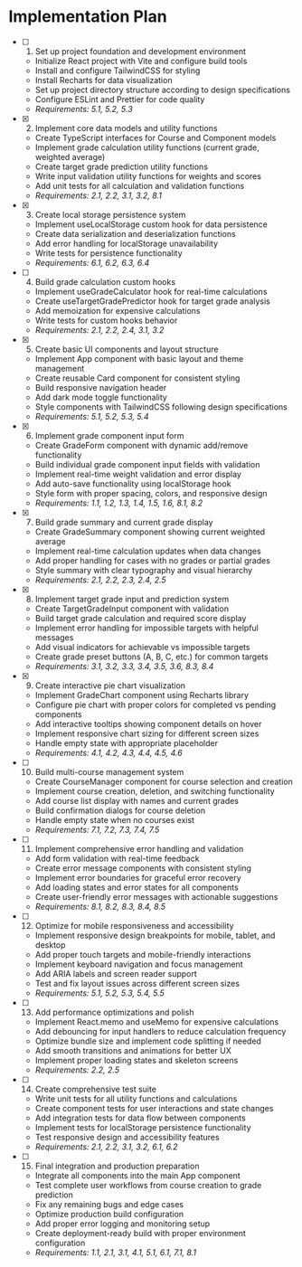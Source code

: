 # Implementation Plan

- [ ] 1. Set up project foundation and development environment
  - Initialize React project with Vite and configure build tools
  - Install and configure TailwindCSS for styling
  - Install Recharts for data visualization
  - Set up project directory structure according to design specifications
  - Configure ESLint and Prettier for code quality
  - _Requirements: 5.1, 5.2, 5.3_

- [x] 2. Implement core data models and utility functions
  - Create TypeScript interfaces for Course and Component models
  - Implement grade calculation utility functions (current grade, weighted average)
  - Create target grade prediction utility functions
  - Write input validation utility functions for weights and scores
  - Add unit tests for all calculation and validation functions
  - _Requirements: 2.1, 2.2, 3.1, 3.2, 8.1_

- [x] 3. Create local storage persistence system
  - Implement useLocalStorage custom hook for data persistence
  - Create data serialization and deserialization functions
  - Add error handling for localStorage unavailability
  - Write tests for persistence functionality
  - _Requirements: 6.1, 6.2, 6.3, 6.4_

- [ ] 4. Build grade calculation custom hooks
  - Implement useGradeCalculator hook for real-time calculations
  - Create useTargetGradePredictor hook for target grade analysis
  - Add memoization for expensive calculations
  - Write tests for custom hooks behavior
  - _Requirements: 2.1, 2.2, 2.4, 3.1, 3.2_

- [x] 5. Create basic UI components and layout structure
  - Implement App component with basic layout and theme management
  - Create reusable Card component for consistent styling
  - Build responsive navigation header
  - Add dark mode toggle functionality
  - Style components with TailwindCSS following design specifications
  - _Requirements: 5.1, 5.2, 5.3, 5.4_

- [x] 6. Implement grade component input form
  - Create GradeForm component with dynamic add/remove functionality
  - Build individual grade component input fields with validation
  - Implement real-time weight validation and error display
  - Add auto-save functionality using localStorage hook
  - Style form with proper spacing, colors, and responsive design
  - _Requirements: 1.1, 1.2, 1.3, 1.4, 1.5, 1.6, 8.1, 8.2_

- [x] 7. Build grade summary and current grade display
  - Create GradeSummary component showing current weighted average
  - Implement real-time calculation updates when data changes
  - Add proper handling for cases with no grades or partial grades
  - Style summary with clear typography and visual hierarchy
  - _Requirements: 2.1, 2.2, 2.3, 2.4, 2.5_

- [x] 8. Implement target grade input and prediction system
  - Create TargetGradeInput component with validation
  - Build target grade calculation and required score display
  - Implement error handling for impossible targets with helpful messages
  - Add visual indicators for achievable vs impossible targets
  - Create grade preset buttons (A, B, C, etc.) for common targets
  - _Requirements: 3.1, 3.2, 3.3, 3.4, 3.5, 3.6, 8.3, 8.4_

- [x] 9. Create interactive pie chart visualization
  - Implement GradeChart component using Recharts library
  - Configure pie chart with proper colors for completed vs pending components
  - Add interactive tooltips showing component details on hover
  - Implement responsive chart sizing for different screen sizes
  - Handle empty state with appropriate placeholder
  - _Requirements: 4.1, 4.2, 4.3, 4.4, 4.5, 4.6_

- [ ] 10. Build multi-course management system
  - Create CourseManager component for course selection and creation
  - Implement course creation, deletion, and switching functionality
  - Add course list display with names and current grades
  - Build confirmation dialogs for course deletion
  - Handle empty state when no courses exist
  - _Requirements: 7.1, 7.2, 7.3, 7.4, 7.5_

- [ ] 11. Implement comprehensive error handling and validation
  - Add form validation with real-time feedback
  - Create error message components with consistent styling
  - Implement error boundaries for graceful error recovery
  - Add loading states and error states for all components
  - Create user-friendly error messages with actionable suggestions
  - _Requirements: 8.1, 8.2, 8.3, 8.4, 8.5_

- [ ] 12. Optimize for mobile responsiveness and accessibility
  - Implement responsive design breakpoints for mobile, tablet, and desktop
  - Add proper touch targets and mobile-friendly interactions
  - Implement keyboard navigation and focus management
  - Add ARIA labels and screen reader support
  - Test and fix layout issues across different screen sizes
  - _Requirements: 5.1, 5.2, 5.3, 5.4, 5.5_

- [ ] 13. Add performance optimizations and polish
  - Implement React.memo and useMemo for expensive calculations
  - Add debouncing for input handlers to reduce calculation frequency
  - Optimize bundle size and implement code splitting if needed
  - Add smooth transitions and animations for better UX
  - Implement proper loading states and skeleton screens
  - _Requirements: 2.2, 2.5_

- [ ] 14. Create comprehensive test suite
  - Write unit tests for all utility functions and calculations
  - Create component tests for user interactions and state changes
  - Add integration tests for data flow between components
  - Implement tests for localStorage persistence functionality
  - Test responsive design and accessibility features
  - _Requirements: 2.1, 2.2, 3.1, 3.2, 6.1, 6.2_

- [ ] 15. Final integration and production preparation
  - Integrate all components into the main App component
  - Test complete user workflows from course creation to grade prediction
  - Fix any remaining bugs and edge cases
  - Optimize production build configuration
  - Add proper error logging and monitoring setup
  - Create deployment-ready build with proper environment configuration
  - _Requirements: 1.1, 2.1, 3.1, 4.1, 5.1, 6.1, 7.1, 8.1_